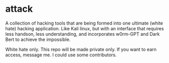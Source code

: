 # attack
A collection of hacking tools that are being formed into one ultimate (white hate) hacking 
application. Like Kali linux, but with an interface that requires less handson, less understanding, 
and incorporates w0rm-GPT and Dark Bert to achieve the impossible.

White hate only. This repo will be made private only. If you want to earn access, message me.
I could use some contributors.

